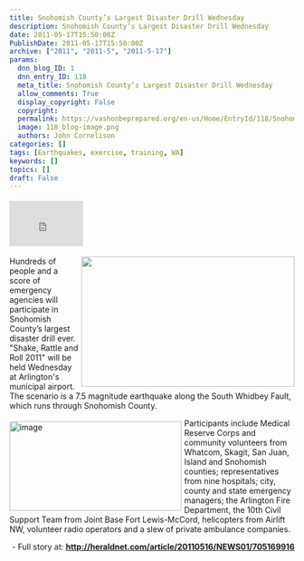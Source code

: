 ```yaml
---
title: Snohomish County’s Largest Disaster Drill Wednesday
description: Snohomish County’s Largest Disaster Drill Wednesday
date: 2011-05-17T15:50:00Z
PublishDate: 2011-05-17T15:50:00Z
archive: ["2011", "2011-5", "2011-5-17"]
params:
  dnn_blog_ID: 1
  dnn_entry_ID: 118
  meta_title: Snohomish County’s Largest Disaster Drill Wednesday
  allow_comments: True
  display_copyright: False
  copyright:
  permalink: https://vashonbeprepared.org/en-us/Home/EntryId/118/Snohomish-County-rsquo-s-Largest-Disaster-Drill-Wednesday
  image: 118_blog-image.png
  authors: John Cornelison
categories: []
tags: [Earthquakes, exercise, training, WA]
keywords: []
topics: []
draft: False
---
```


<div class="wlWriterHeaderFooter" style="padding-bottom: 4px; margin: 0px; padding-left: 0px; padding-right: 0px; float: none; padding-top: 4px"><iframe src="http://www.facebook.com/widgets/like.php?href=http://vashoneoc.org/Blogs/VashonPreparedness/tabid/164/EntryId/118/Snohomish-County-rsquo-s-Largest-Disaster-Drill-Wednesday.aspx" frameborder="0" scrolling="no" style="border-bottom: medium none; border-left: medium none; width: 130px; height: 80px; border-top: medium none; border-right: medium none"></iframe></div>
<p><img align="right" width="377" height="230" style="margin: 0px 0px 5px 5px; display: inline; float: right" alt="" src="http://www.usgwarchives.org/maps/washington/wa-crams/snohomis.jpg" />Hundreds of people and a score of emergency agencies will participate in Snohomish County’s largest disaster drill ever. "Shake, Rattle and Roll 2011" will be held Wednesday at Arlington's municipal airport. The scenario is a 7.5 magnitude earthquake along the South Whidbey Fault, which runs through Snohomish County.</p>
<p><a href="./images/118/Windows-Live-Writer-af237708f574_7735-image_2.png"><img title="image" border="0" alt="image" align="left" width="304" height="158" style="background-image: none; border-right-width: 0px; margin: 5px 5px 5px 0px; padding-left: 0px; padding-right: 0px; display: inline; float: left; border-top-width: 0px; border-bottom-width: 0px; border-left-width: 0px; padding-top: 0px" src="./images/118/Windows-Live-Writer-af237708f574_7735-image_thumb.png" /></a>Participants include Medical Reserve Corps and community volunteers from Whatcom, Skagit, San Juan, Island and Snohomish counties; representatives from nine hospitals; city, county and state emergency managers; the Arlington Fire Department, the 10th Civil Support Team from Joint Base Fort Lewis-McCord, helicopters from Airlift NW, volunteer radio operators and a slew of private ambulance companies.</p>
<p align="right">- Full story at: <a href="http://heraldnet.com/article/20110516/NEWS01/705169916"><b>http://heraldnet.com/article/20110516/NEWS01/705169916</b></a></p>
